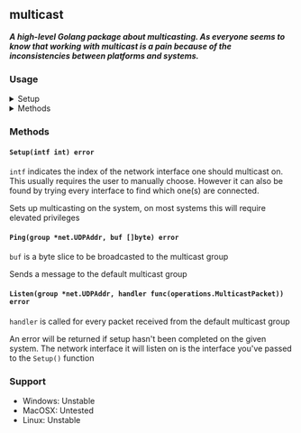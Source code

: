 ## multicast

***A high-level Golang package about multicasting. As everyone seems to know that working with multicast is a pain because of the inconsistencies between platforms and systems.***

### Usage

<details>
<summary>Setup</summary>

```go
package main

import (
    "log"
    "flag"

    "github.com/LQR471814/multicast"
)

func main() {
    reset := flag.Bool("Reset", false, "Should multicasting setup be reset")
    exec := flag.String("Path", "", "The path of the executable that should be allowed to multicast")
    intf := flag.Int("Interface", 0, "Pass the interface index to use during setup")

    flag.Parse()

    if *reset {
        err := multicast.Reset()
        if err != nil {
            log.Fatal(err)
        }

        return
    }

    err := multicast.Setup(*exec, *intf)
    if err != nil {
        log.Fatal(err)
    }
}
```
</details>

<details>
<summary>Methods</summary>

```go
package main

import (
    "fmt"

    "github.com/LQR471814/multicast"
)

func main() {
    //? Get group addr struct
    group, err := net.ResolveUDPAddr("udp", "224.0.0.1:5001")
    if err != nil {
        log.Fatal(err)
    }

    //? Listen for packet
    err = multicast.Listen(group, func(packet operations.MulticastPacket) {
        log.Println(string(packet.Contents))
    })
    if err != nil {
        log.Fatal(err.Error())
    }

    //? Send to group
    err = multicast.Ping(group, []byte("Hello world!"))
    if err != nil {
        log.Fatal(err.Error())
        return
    }

    //? Wait
    log.Println("Waiting...")
    <-operations.Context().Done()
}
```
</details>

### Methods

#### `Setup(intf int) error`

`intf` indicates the index of the network interface one should multicast on. This usually requires the user to manually choose.
However it can also be found by trying every interface to find which one(s) are connected.

Sets up multicasting on the system, on most systems this will require elevated privileges

#### `Ping(group *net.UDPAddr, buf []byte) error`

`buf` is a byte slice to be broadcasted to the multicast group

Sends a message to the default multicast group

#### `Listen(group *net.UDPAddr, handler func(operations.MulticastPacket)) error`

`handler` is called for every packet received from the default multicast group

An error will be returned if setup hasn't been completed on the given system.
The network interface it will listen on is the interface you've passed to the `Setup()` function

### Support

- Windows: Unstable
- MacOSX: Untested
- Linux: Unstable
